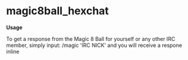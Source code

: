 # magic8ball_hexchat

**Usage**

To get a response from the Magic 8 Ball for yourself or any other IRC member, simply input:
/magic 'IRC NICK' and you will receive a respone inline
